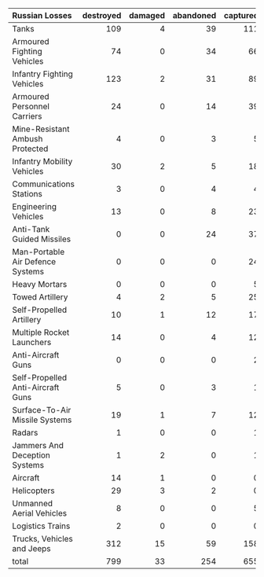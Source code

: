 | Russian Losses                    |   destroyed |   damaged |   abandoned |   captured |   total |
|:----------------------------------|------------:|----------:|------------:|-----------:|--------:|
| Tanks                             |         109 |         4 |          39 |        111 |     263 |
| Armoured Fighting Vehicles        |          74 |         0 |          34 |         66 |     174 |
| Infantry Fighting Vehicles        |         123 |         2 |          31 |         89 |     245 |
| Armoured Personnel Carriers       |          24 |         0 |          14 |         39 |      77 |
| Mine-Resistant Ambush Protected   |           4 |         0 |           3 |          5 |      12 |
| Infantry Mobility Vehicles        |          30 |         2 |           5 |         18 |      55 |
| Communications Stations           |           3 |         0 |           4 |          4 |      11 |
| Engineering Vehicles              |          13 |         0 |           8 |         23 |      44 |
| Anti-Tank Guided Missiles         |           0 |         0 |          24 |         37 |      61 |
| Man-Portable Air Defence Systems  |           0 |         0 |           0 |         24 |      24 |
| Heavy Mortars                     |           0 |         0 |           0 |          5 |       5 |
| Towed Artillery                   |           4 |         2 |           5 |         25 |      36 |
| Self-Propelled Artillery          |          10 |         1 |          12 |         17 |      40 |
| Multiple Rocket Launchers         |          14 |         0 |           4 |         12 |      30 |
| Anti-Aircraft Guns                |           0 |         0 |           0 |          2 |       2 |
| Self-Propelled Anti-Aircraft Guns |           5 |         0 |           3 |          1 |       9 |
| Surface-To-Air Missile Systems    |          19 |         1 |           7 |         12 |      39 |
| Radars                            |           1 |         0 |           0 |          1 |       2 |
| Jammers And Deception Systems     |           1 |         2 |           0 |          1 |       4 |
| Aircraft                          |          14 |         1 |           0 |          0 |      15 |
| Helicopters                       |          29 |         3 |           2 |          0 |      34 |
| Unmanned Aerial Vehicles          |           8 |         0 |           0 |          5 |      13 |
| Logistics Trains                  |           2 |         0 |           0 |          0 |       2 |
| Trucks, Vehicles and Jeeps        |         312 |        15 |          59 |        158 |     544 |
| total                             |         799 |        33 |         254 |        655 |    1741 |
